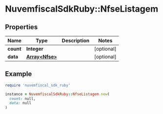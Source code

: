 # NuvemfiscalSdkRuby::NfseListagem

## Properties

| Name | Type | Description | Notes |
| ---- | ---- | ----------- | ----- |
| **count** | **Integer** |  | [optional] |
| **data** | [**Array&lt;Nfse&gt;**](Nfse.md) |  | [optional] |

## Example

```ruby
require 'nuvemfiscal_sdk_ruby'

instance = NuvemfiscalSdkRuby::NfseListagem.new(
  count: null,
  data: null
)
```

